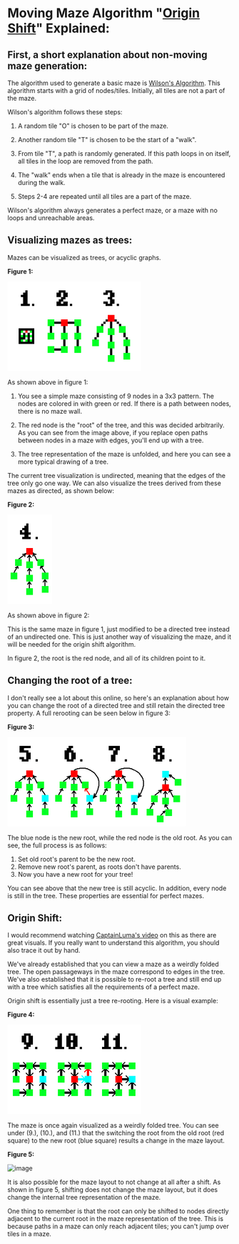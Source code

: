 # Moving Maze Algorithm "[Origin Shift](https://www.youtube.com/watch?v=zbXKcDVV4G0&t=151s)" Explained:

## First, a short explanation about non-moving maze generation:

The algorithm used to generate a basic maze is [Wilson's Algorithm](https://en.wikipedia.org/wiki/Maze_generation_algorithm). This algorithm starts with a grid of nodes/tiles. Initially, all tiles are not a part of the maze.

Wilson's algorithm follows these steps:

1. A random tile "O" is chosen to be part of the maze.

2. Another random tile "T" is chosen to be the start of a "walk".

3. From tile "T", a path is randomly generated. If this path loops in on itself, all tiles in the loop are removed from the path.

4. The "walk" ends when a tile that is already in the maze is encountered during the walk.

5. Steps 2-4 are repeated until all tiles are a part of the maze.

Wilson's algorithm always generates a perfect maze, or a maze with no loops and unreachable areas.

## Visualizing mazes as trees:

Mazes can be visualized as trees, or acyclic graphs.

**Figure 1:**

![image](Visuals/MazeToTreeBig.png)

As shown above in figure 1:

1. You see a simple maze consisting of 9 nodes in a 3x3 pattern. The nodes are colored in with green or red. If there is a path between nodes, there is no maze wall. 

2. The red node is the "root" of the tree, and this was decided arbitrarily. As you can see from the image above, if you replace open paths between nodes in a maze with edges, you'll end up with a tree.

3. The tree representation of the maze is unfolded, and here you can see a more typical drawing of a tree.

The current tree visualization is undirected, meaning that the edges of the tree only go one way. We can also visualize the trees derived from these mazes as directed, as shown below:

**Figure 2:**

![image](Visuals/DirectedTree.png)

As shown above in figure 2:

This is the same maze in figure 1, just modified to be a directed tree instead of an undirected one. This is just another way of visualizing the maze, and it will be needed for the origin shift algorithm.

In figure 2, the root is the red node, and all of its children point to it.

## Changing the root of a tree:

I don't really see a lot about this online, so here's an explanation about how you can change the root of a directed tree and still retain the directed tree property. A full rerooting can be seen below in figure 3:

**Figure 3:**

![image](Visuals/ReRootFull.png)

The blue node is the new root, while the red node is the old root. As you can see, the full process is as follows:

1. Set old root's parent to be the new root.
2. Remove new root's parent, as roots don't have parents.
3. Now you have a new root for your tree!

You can see above that the new tree is still acyclic. In addition, every node is still in the tree. These properties are essential for perfect mazes.

## Origin Shift:

I would recommend watching [CaptainLuma's video](https://www.youtube.com/watch?v=zbXKcDVV4G0&t=151s) on this as there are great visuals. If you really want to understand this algorithm, you should also trace it out by hand.

We've already established that you can view a maze as a weirdly folded tree. The open passageways in the maze correspond to edges in the tree. We've also established that it is possible to re-root a tree and still end up with a tree which satisfies all the requirements of a perfect maze.

Origin shift is essentially just a tree re-rooting. Here is a visual example:

**Figure 4:**

![image](Visuals/Shift.png)

The maze is once again visualized as a weirdly folded tree. You can see under (9.), (10.), and (11.) that the switching the root from the old root (red square) to the new root (blue square) results a change in the maze layout.

**Figure 5:**

![image](Visualize/BenignShift.png)

It is also possible for the maze layout to not change at all after a shift. As shown in figure 5, shifting does not change the maze layout, but it does change the internal tree representation of the maze.

One thing to remember is that the root can only be shifted to nodes directly adjacent to the current root in the maze representation of the tree. This is because paths in a maze can only reach adjacent tiles; you can't jump over tiles in a maze.
